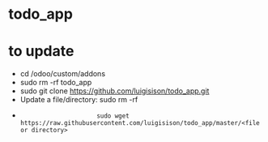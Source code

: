 # todo_app

# to update
* cd /odoo/custom/addons
* sudo rm -rf todo_app
* sudo git clone https://github.com/luigisison/todo_app.git
* Update a file/directory: sudo rm -rf <file or directory>
*                          sudo wget https://raw.githubusercontent.com/luigisison/todo_app/master/<file or directory>

